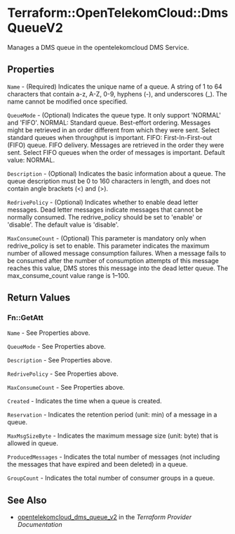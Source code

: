 # Terraform::OpenTelekomCloud::DmsQueueV2

Manages a DMS queue in the opentelekomcloud DMS Service.

## Properties

`Name` - (Required) Indicates the unique name of a queue. A string of 1 to 64 characters that contain a-z, A-Z, 0-9, hyphens (-), and underscores (_). The name cannot be modified once specified.

`QueueMode` - (Optional) Indicates the queue type. It only support 'NORMAL' and 'FIFO'. NORMAL: Standard queue. Best-effort ordering. Messages might be retrieved in an order different from which they were sent. Select standard queues when throughput is important. FIFO: First-ln-First-out (FIFO) queue. FIFO delivery. Messages are retrieved in the order they were sent. Select FIFO queues when the order of messages is important. Default value: NORMAL.

`Description` - (Optional) Indicates the basic information about a queue. The queue description must be 0 to 160 characters in length, and does not contain angle brackets (<) and (>).

`RedrivePolicy` - (Optional) Indicates whether to enable dead letter messages. Dead letter messages indicate messages that cannot be normally consumed. The redrive_policy should be set to 'enable' or 'disable'. The default value is 'disable'.

`MaxConsumeCount` - (Optional) This parameter is mandatory only when redrive_policy is set to enable. This parameter indicates the maximum number of allowed message consumption failures. When a message fails to be consumed after the number of consumption attempts of this message reaches this value, DMS stores this message into the dead letter queue. The max_consume_count value range is 1–100.


## Return Values

### Fn::GetAtt

`Name` - See Properties above.

`QueueMode` - See Properties above.

`Description` - See Properties above.

`RedrivePolicy` - See Properties above.

`MaxConsumeCount` - See Properties above.

`Created` - Indicates the time when a queue is created.

`Reservation` - Indicates the retention period (unit: min) of a message in a queue.

`MaxMsgSizeByte` - Indicates the maximum message size (unit: byte) that is allowed in queue.

`ProducedMessages` - Indicates the total number of messages (not including the messages that have expired and been deleted) in a queue.

`GroupCount` - Indicates the total number of consumer groups in a queue.

## See Also

* [opentelekomcloud_dms_queue_v2](https://www.terraform.io/docs/providers/opentelekomcloud/r/dms_queue_v2.html) in the _Terraform Provider Documentation_